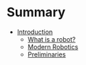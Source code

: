 # Summary

- [Introduction](./chapter_1.md)
  - [What is a robot?](./what_is_a_robot.md)
  - [Modern Robotics](./modern_robotics.md)
  - [Preliminaries](./prelim.md)
